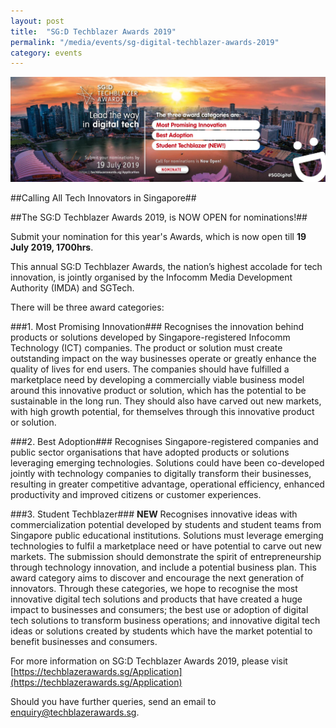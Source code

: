 ```yaml
---
layout: post
title:  "SG:D Techblazer Awards 2019"
permalink: "/media/events/sg-digital-techblazer-awards-2019"
category: events
---
```


![Techblazer Awards 2019](/images/media/events/SG-Techblazer-webpage_1500X500.jpg)

##Calling All Tech Innovators in Singapore##
 
##The SG:D Techblazer Awards 2019, is NOW OPEN for nominations!##
 
Submit your nomination for this year's Awards, which is now open till **19 July 2019, 1700hrs**.
 
This annual SG:D Techblazer Awards, the nation’s highest accolade for tech innovation, is jointly organised by the Infocomm Media Development Authority (IMDA) and SGTech.
 
There will be three award categories:
 
###1. Most Promising Innovation###
Recognises the innovation behind products or solutions developed by Singapore-registered Infocomm Technology (ICT) companies. The product or solution must create outstanding impact on the way businesses operate or greatly enhance the quality of lives for end users. The companies should have fulfilled a marketplace need by developing a commercially viable business model around this innovative product or solution, which has the potential to be sustainable in the long run. They should also have
carved out new markets, with high growth potential, for themselves through this innovative product or solution.
 
###2. Best Adoption###
Recognises Singapore-registered companies and public sector organisations that have adopted products or solutions leveraging emerging technologies. Solutions could have been co-developed jointly with technology companies to digitally transform their businesses, resulting in greater competitive advantage, operational efficiency, enhanced productivity and improved citizens or customer experiences.
 
###3. Student Techblazer### **NEW**
Recognises innovative ideas with commercialization potential developed by students and student teams from Singapore public educational institutions. Solutions must leverage emerging technologies to fulfil a marketplace need or have potential to carve out new markets. The submission should demonstrate the spirit of entrepreneurship through technology innovation, and include a potential business plan. This award category aims to discover and encourage the next generation of innovators. Through these categories, we hope to recognise the most innovative digital tech solutions and products that have created a huge impact to businesses and consumers; the best use or adoption of digital tech solutions to transform business operations; and innovative digital tech ideas or solutions created by students which have the market potential to benefit businesses and consumers.
 
For more information on SG:D Techblazer Awards 2019, please visit [https://techblazerawards.sg/Application](https://techblazerawards.sg/Application)
 
Should you have further queries, send an email to <enquiry@techblazerawards.sg>.
